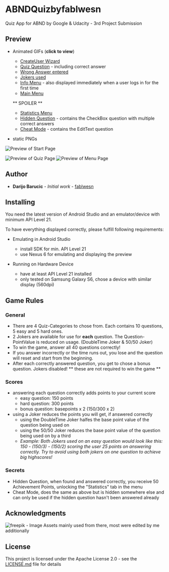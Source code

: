 # ABNDQuizbyfablwesn

Quiz App for ABND by Google & Udacity - 3rd Project Submission

## Preview

- Animated GIFs (**click to view**)

  - [CreateUser Wizard](https://raw.githubusercontent.com/fablwesn/ABNDQuizbyfablwesn/master/preview/preview_wizard.gif)
  - [Quiz Question](https://raw.githubusercontent.com/fablwesn/ABNDQuizbyfablwesn/master/preview/preview_correct_answer.gif) - including correct answer
  - [Wrong Answer entered](https://raw.githubusercontent.com/fablwesn/ABNDQuizbyfablwesn/master/preview/preview_wrong_answer.gif)
  - [Jokers used](https://raw.githubusercontent.com/fablwesn/ABNDQuizbyfablwesn/master/preview/preview_joker.gif)
  - [Info Menu](https://raw.githubusercontent.com/fablwesn/ABNDQuizbyfablwesn/master/preview/preview_menu_info.gif) - also displayed immediately when a user logs in for the first time
  - [Main Menu](https://raw.githubusercontent.com/fablwesn/ABNDQuizbyfablwesn/master/preview/preview_menu_menu.gif)
  
  ** SPOILER **
  - [Statistics Menu](https://raw.githubusercontent.com/fablwesn/ABNDQuizbyfablwesn/master/preview/preview_menu_statistics.gif)
  - [Hidden Question](https://raw.githubusercontent.com/fablwesn/ABNDQuizbyfablwesn/master/preview/preview_secret_question.gif) - contains the CheckBox question with multiple correct answers
  - [Cheat Mode](https://raw.githubusercontent.com/fablwesn/ABNDQuizbyfablwesn/master/preview/preview_cheat_mode.gif) - contains the EditText question 

- static PNGs

![Preview of Start Page](https://raw.githubusercontent.com/fablwesn/ABNDQuizbyfablwesn/master/preview/preview_abndquiz_startpage.PNG)

![Preview of Quiz Page](https://raw.githubusercontent.com/fablwesn/ABNDQuizbyfablwesn/master/preview/preview_abndquiz_quiz.PNG)
![Preview of Menu Page](https://raw.githubusercontent.com/fablwesn/ABNDQuizbyfablwesn/master/preview/preview_abndquiz_menu.PNG)

## Author

* **Darijo Barucic** - *Initial work* - [fablwesn](https://github.com/fablwesn)

## Installing

You need the latest version of Android Studio and an emulator/device with minimum API Level 21.

To have everything displayed correctly, please fulfill following requirements:

- Emulating in Android Studio
  - install SDK for min. API Level 21
  - use Nexus 6 for emulating and displaying the preview

- Running on Hardware Device
  - have at least API Level 21 installed
  - only tested on Samsung Galaxy S6, chose a device with similar display (560dpi)

## Game Rules

### General

- There are 4 Quiz-Categories to chose from. Each contains 10 questions, 5 easy and 5 hard ones.
- 2 Jokers are available for use for **each** question. The Question-PointValue is reduced on usage. (DoubleTime Joker & 50/50 Joker)
- To win the game, answer all 40 questions correctly!
- If you answer incorrectly or the time runs out, you lose and the question will reset and start from the beginning.
- After each correctly answered question, you get to chose a bonus question. Jokers disabled! ** these are not required to win the game **

### Scores

- answering each question correctly adds points to your current score 
  - easy question:  150 points
  - hard question:  300 points
  - bonus question: basepoints x 2 (150/300 x 2)
- using a Joker reduces the points you will get, if answered correctly
  - using the DoubleTime Joker halfes the base point value of the question being used on
  - using the 50/50 Joker reduces the base point value of the question being used on by a third
  - _Example: Both Jokers used on an easy question would look like this: 150 - (150/3) - (150/2) scoring the user 25 points on answering correctly. Try to avoid using both jokers on one question to achieve big highscores!_
  
### Secrets

  - Hidden Question, when found and answered correctly, you receive 50 Achievement Points, unlocking the "Statistics" tab in the menu
  - Cheat Mode, does the same as above but is hidden somewhere else and can only be used if the hidden question hasn't been answered already

## Acknowledgments

![freepik](http://www.freepik.com/) - Image Assets mainly used from there, most were edited by me additionally 

## License

This project is licensed under the Apache License 2.0 - see the [LICENSE.md](LICENSE.md) file for details


